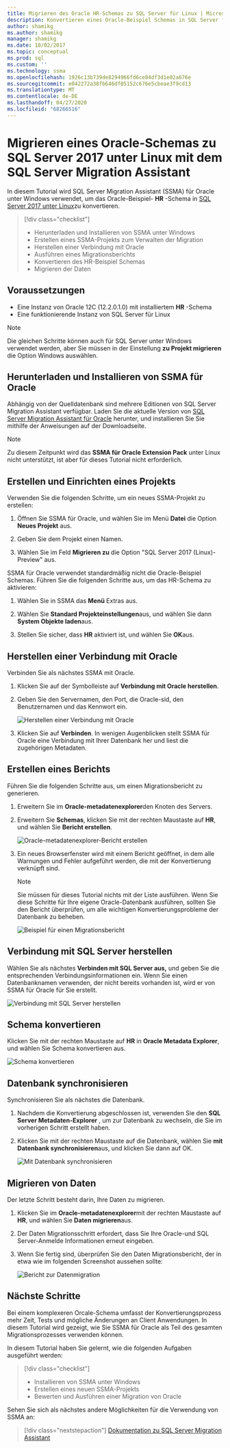 ```yaml
---
title: Migrieren des Oracle HR-Schemas zu SQL Server für Linux | Microsoft-Dokumentation
description: Konvertieren eines Oracle-Beispiel Schemas in SQL Server für Linux
author: shamikg
ms.author: shamikg
manager: shamikg
ms.date: 10/02/2017
ms.topic: conceptual
ms.prod: sql
ms.custom: ''
ms.technology: ssma
ms.openlocfilehash: 1926c13b739de8294966fd6ce84df3d1e02a676e
ms.sourcegitcommit: e042272a38fb646df05152c676e5cbeae3f9cd13
ms.translationtype: MT
ms.contentlocale: de-DE
ms.lasthandoff: 04/27/2020
ms.locfileid: "68266516"
---
```

# <a name="migrate-an-oracle-schema-to-sql-server-2017-on-linux-with-the-sql-server-migration-assistant"></a>Migrieren eines Oracle-Schemas zu SQL Server 2017 unter Linux mit dem SQL Server Migration Assistant

In diesem Tutorial wird SQL Server Migration Assistant (SSMA) für Oracle unter Windows verwendet, um das Oracle-Beispiel- **HR** -Schema in [SQL Server 2017 unter Linux](../../linux/sql-server-linux-overview.md)zu konvertieren.

> [!div class="checklist"]
> * Herunterladen und Installieren von SSMA unter Windows
> * Erstellen eines SSMA-Projekts zum Verwalten der Migration
> * Herstellen einer Verbindung mit Oracle
> * Ausführen eines Migrationsberichts
> * Konvertieren des HR-Beispiel Schemas
> * Migrieren der Daten

## <a name="prerequisites"></a>Voraussetzungen

- Eine Instanz von Oracle 12C (12.2.0.1.0) mit installiertem **HR** -Schema
- Eine funktionierende Instanz von SQL Server für Linux

> [!NOTE]
> Die gleichen Schritte können auch für SQL Server unter Windows verwendet werden, aber Sie müssen in der Einstellung **zu Projekt migrieren** die Option Windows auswählen.

## <a name="download-and-install-ssma-for-oracle"></a>Herunterladen und Installieren von SSMA für Oracle

Abhängig von der Quelldatenbank sind mehrere Editionen von SQL Server Migration Assistant verfügbar.  Laden Sie die aktuelle Version von [SQL Server Migration Assistant für Oracle](https://aka.ms/ssmafororacle) herunter, und installieren Sie Sie mithilfe der Anweisungen auf der Downloadseite.

> [!NOTE]
> Zu diesem Zeitpunkt wird das **SSMA für Oracle Extension Pack** unter Linux nicht unterstützt, ist aber für dieses Tutorial nicht erforderlich.

## <a name="create-and-set-up-project"></a>Erstellen und Einrichten eines Projekts

Verwenden Sie die folgenden Schritte, um ein neues SSMA-Projekt zu erstellen:

1. Öffnen Sie SSMA für Oracle, und wählen Sie im Menü **Datei** die Option **Neues Projekt** aus.

1. Geben Sie dem Projekt einen Namen.

1. Wählen Sie im Feld **Migrieren zu** die Option "SQL Server 2017 (Linux)-Preview" aus.

SSMA für Oracle verwendet standardmäßig nicht die Oracle-Beispiel Schemas. Führen Sie die folgenden Schritte aus, um das HR-Schema zu aktivieren:

1. Wählen Sie in SSMA das **Menü** Extras aus.

1. Wählen Sie **Standard Projekteinstellungen**aus, und wählen Sie dann **System Objekte laden**aus.

1. Stellen Sie sicher, dass **HR** aktiviert ist, und wählen Sie **OK**aus.

## <a name="connect-to-oracle"></a>Herstellen einer Verbindung mit Oracle

Verbinden Sie als nächstes SSMA mit Oracle.

1. Klicken Sie auf der Symbolleiste auf **Verbindung mit Oracle herstellen**.

1. Geben Sie den Servernamen, den Port, die Oracle-sid, den Benutzernamen und das Kennwort ein.

   ![Herstellen einer Verbindung mit Oracle](./media/sql-server-linux-convert-from-oracle/ConnectToOracle.png)

1. Klicken Sie auf **Verbinden**. In wenigen Augenblicken stellt SSMA für Oracle eine Verbindung mit Ihrer Datenbank her und liest die zugehörigen Metadaten.

## <a name="create-a-report"></a>Erstellen eines Berichts

Führen Sie die folgenden Schritte aus, um einen Migrationsbericht zu generieren.

1. Erweitern Sie im **Oracle-metadatenexplorer**den Knoten des Servers.

1. Erweitern Sie **Schemas**, klicken Sie mit der rechten Maustaste auf **HR**, und wählen Sie **Bericht erstellen**.

   ![Oracle-metadatenexplorer-Bericht erstellen](./media/sql-server-linux-convert-from-oracle/CreateReport.png)

1. Ein neues Browserfenster wird mit einem Bericht geöffnet, in dem alle Warnungen und Fehler aufgeführt werden, die mit der Konvertierung verknüpft sind.

   > [!NOTE]
   > Sie müssen für dieses Tutorial nichts mit der Liste ausführen. Wenn Sie diese Schritte für Ihre eigene Oracle-Datenbank ausführen, sollten Sie den Bericht überprüfen, um alle wichtigen Konvertierungsprobleme der Datenbank zu beheben.

   ![Beispiel für einen Migrationsbericht](./media/sql-server-linux-convert-from-oracle/SSMAReport.png)

## <a name="connect-to-sql-server"></a>Verbindung mit SQL Server herstellen

Wählen Sie als nächstes **Verbinden mit SQL Server aus,** und geben Sie die entsprechenden Verbindungsinformationen ein.  Wenn Sie einen Datenbanknamen verwenden, der nicht bereits vorhanden ist, wird er von SSMA für Oracle für Sie erstellt.

![Verbindung mit SQL Server herstellen](./media/sql-server-linux-convert-from-oracle/ConnectToSQLServer.png)

## <a name="convert-schema"></a>Schema konvertieren

Klicken Sie mit der rechten Maustaste auf **HR** in **Oracle Metadata Explorer**, und wählen Sie Schema konvertieren aus.

![Schema konvertieren](./media/sql-server-linux-convert-from-oracle/ConvertSchema.png)

## <a name="synchronize-database"></a>Datenbank synchronisieren

Synchronisieren Sie als nächstes die Datenbank.

1. Nachdem die Konvertierung abgeschlossen ist, verwenden Sie den **SQL Server Metadaten-Explorer** , um zur Datenbank zu wechseln, die Sie im vorherigen Schritt erstellt haben.

1. Klicken Sie mit der rechten Maustaste auf die Datenbank, wählen Sie **mit Datenbank synchronisieren**aus, und klicken Sie dann auf OK.

   ![Mit Datenbank synchronisieren](./media/sql-server-linux-convert-from-oracle/SynchronizeWithDatabase.png)

## <a name="migrate-data"></a>Migrieren von Daten

Der letzte Schritt besteht darin, Ihre Daten zu migrieren.

1. Klicken Sie im **Oracle-metadatenexplorer**mit der rechten Maustaste auf **HR**, und wählen Sie **Daten migrieren**aus.

1. Der Daten Migrationsschritt erfordert, dass Sie Ihre Oracle-und SQL Server-Anmelde Informationen erneut eingeben.

1. Wenn Sie fertig sind, überprüfen Sie den Daten Migrationsbericht, der in etwa wie im folgenden Screenshot aussehen sollte:

   ![Bericht zur Datenmigration](./media/sql-server-linux-convert-from-oracle/DataMigrationReport.png)

## <a name="next-steps"></a>Nächste Schritte

Bei einem komplexeren Orcale-Schema umfasst der Konvertierungsprozess mehr Zeit, Tests und mögliche Änderungen an Client Anwendungen. In diesem Tutorial wird gezeigt, wie Sie SSMA für Oracle als Teil des gesamten Migrationsprozesses verwenden können.

In diesem Tutorial haben Sie gelernt, wie die folgenden Aufgaben ausgeführt werden:
> [!div class="checklist"]
> * Installieren von SSMA unter Windows
> * Erstellen eines neuen SSMA-Projekts
> * Bewerten und Ausführen einer Migration von Oracle

Sehen Sie sich als nächstes andere Möglichkeiten für die Verwendung von SSMA an:

> [!div class="nextstepaction"]
>[Dokumentation zu SQL Server Migration Assistant](../sql-server-migration-assistant.md)
